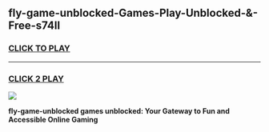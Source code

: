 
## fly-game-unblocked-Games-Play-Unblocked-&-Free-s74ll
<h3>
<a href="https://premium76.site?title=fly-game-unblocked&ref=24A">CLICK TO PLAY</a></h3>
<hr>

<h3>
<a href="https://premium76.site?title=fly-game-unblocked&ref=24A">CLICK 2 PLAY</a>
  
</h3>

<a href="https://premium76.site?title=fly-game-unblocked&ref=24A"><img src="https://clearcache.store/games.png"></a>


**fly-game-unblocked games unblocked: Your Gateway to Fun and Accessible Online Gaming**
